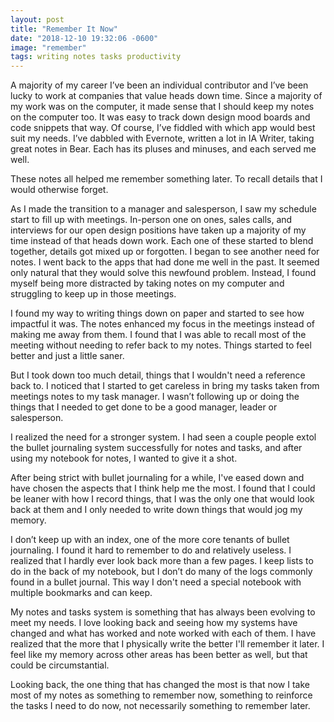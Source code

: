 ```yaml
---
layout: post
title: "Remember It Now"
date: "2018-12-10 19:32:06 -0600"
image: "remember"
tags: writing notes tasks productivity
---
```


A majority of my career I’ve been an individual contributor and I’ve been lucky to work at companies that value heads down time. Since a majority of my work was on the computer, it made sense that I should keep my notes on the computer too. It was easy to track down design mood boards and code snippets that way. Of course, I’ve fiddled with which app would best suit my needs. I’ve dabbled with Evernote, written a lot in IA Writer, taking great notes in Bear. Each has its pluses and minuses, and each served me well.

These notes all helped me remember something later. To recall details that I would otherwise forget.

As I made the transition to a manager and salesperson, I saw my schedule start to fill up with meetings. In-person one on ones, sales calls, and interviews for our open design positions have taken up a majority of my time instead of that heads down work. Each one of these started to blend together, details got mixed up or forgotten. I began to see another need for notes. I went back to the apps that had done me well in the past. It seemed only natural that they would solve this newfound problem. Instead, I found myself being more distracted by taking notes on my computer and struggling to keep up in those meetings.

I found my way to writing things down on paper and started to see how impactful it was. The notes enhanced my focus in the meetings instead of making me away from them. I found that I was able to recall most of the meeting without needing to refer back to my notes. Things started to feel better and just a little saner.

But I took down too much detail, things that I wouldn't need a reference back to. I noticed that I started to get careless in bring my tasks taken from meetings notes to my task manager. I wasn’t following up or doing the things that I needed to get done to be a good manager, leader or salesperson.

I realized the need for a stronger system. I had seen a couple people extol the bullet journaling system successfully for notes and tasks, and after using my notebook for notes, I wanted to give it a shot.

After being strict with bullet journaling for a while, I've eased down and have chosen the aspects that I think help me the most.  I found that I could be leaner with how I record things, that I was the only one that would look back at them and I only needed to write down things that would jog my memory.

I don’t keep up with an index, one of the more core tenants of bullet journaling. I found it hard to remember to do and relatively useless. I realized that I hardly ever look back more than a few pages. I keep lists to do in the back of my notebook, but I don’t do many of the logs commonly found in a bullet journal. This way I don't need a special notebook with multiple bookmarks and can keep.

My notes and tasks system is something that has always been evolving to meet my needs. I love looking back and seeing how my systems have changed and what has worked and note worked with each of them. I have realized that the more that I physically write the better I'll remember it later. I feel like my memory across other areas has been better as well, but that could be circumstantial.

Looking back, the one thing that has changed the most is that now I take most of my notes as something to remember now, something to reinforce the tasks I need to do now, not necessarily something to remember later.
